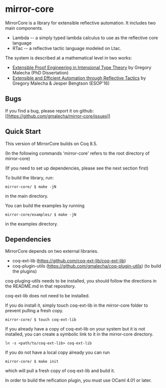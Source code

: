 mirror-core
===========

MirrorCore is a library for extensible reflective automation. It includes two
main components.

- Lambda -- a simply typed lambda calculus to use as the reflective core
  language
- RTac -- a reflective tactic language modeled on Ltac.

The system is described at a mathematical level in two works:

- [Extensible Proof Engineering in Intensional Type Theory](https://gmalecha.github.io/publications/extensible-proof-engineering-in-intensional-type-theory.html) by Gregory Malecha (PhD Dissertation)
- [Extensible and Efficient Automation through Reflective Tactics]() by Gregory Malecha & Jesper Bengtson (ESOP'16)


Bugs
----

If you find a bug, please report it on github: [[https://github.com/gmalecha/mirror-core/issues]]

Quick Start
-----------

This version of MirrorCore builds on Coq 8.5.

(In the following commands 'mirror-core' refers to the root directory
of mirror-core)

(If you need to set up dependencies, please see the next section first)

To build the library, run:

```
mirror-core/ $ make -jN
```

in the main directory.

You can build the examples by running

```
mirror-core/examples/ $ make -jN
```

in the examples directory.

Dependencies
------------

MirrorCore depends on two external libraries.

- coq-ext-lib (https://github.com/coq-ext-lib/coq-ext-lib)
- coq-plugin-utils (https://github.com/gmalecha/coq-plugin-utils) (to build the plugins)

coq-pluging-utils needs to be installed, you should follow the
directions in the README.md in that repository.

coq-ext-lib does not need to be installed.

If you do install it, simply touch coq-ext-lib in the mirror-core
folder to prevent pulling a fresh copy.

```
mirror-core/ $ touch coq-ext-lib
```

If you already have a copy of coq-ext-lib on your system but it is not
installed, you can create a symbolic link to it in the mirror-core
directory.

```
ln -s <path/to/coq-ext-lib> coq-ext-lib
```

If you do not have a local copy already you can run

```
mirror-core/ $ make init
```

which will pull a fresh copy of coq-ext-lib and build it.

In order to build the reification plugin, you must use OCaml 4.01 or later.
